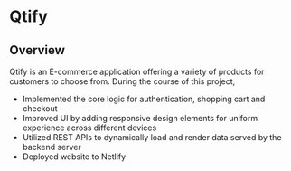 # Qtify

## Overview
Qtify is an E-commerce application offering a variety of products for customers to choose from. During the course of this project,
* Implemented the core logic for authentication, shopping cart and checkout
* Improved UI by adding responsive design elements for uniform experience across different devices
* Utilized REST APIs to dynamically load and render data served by the backend server
* Deployed website to Netlify
